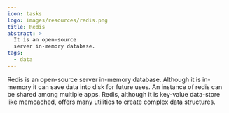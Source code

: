 ```yaml
---
icon: tasks
logo: images/resources/redis.png
title: Redis
abstract: >
  It is an open-source 
  server in-memory database.
tags:
  - data
---
```

Redis is an open-source server in-memory database.
Although it is in-memory it can save data into disk for future uses.
An instance of redis can be 
shared among multiple apps.
Redis, although it is key-value data-store like memcached,
offers many utilities to create complex data structures.


